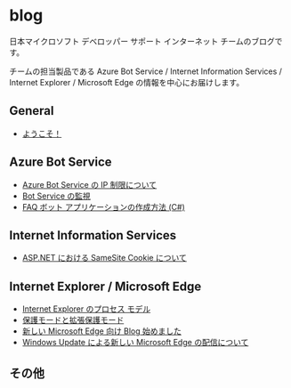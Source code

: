 # blog
日本マイクロソフト デベロッパー サポート インターネット チームのブログです。

チームの担当製品である Azure Bot Service / Internet Information Services / Internet Explorer / Microsoft Edge の情報を中心にお届けします。

## General
- [ようこそ！](./articles/general/welcome.md)

## Azure Bot Service
- [Azure Bot Service の IP 制限について](./articles/azure-bot-service/ip-limitation.md)
- [Bot Service の監視](./articles/azure-bot-service/bot-monitoring.md)
- [FAQ ボット アプリケーションの作成方法 (C#)](./articles/azure-bot-service/how-to-create-faq-bot.md)

## Internet Information Services
- [ASP.NET における SameSite Cookie について](./articles/web-apps/aspdotnet-samesitecookie.md)

## Internet Explorer / Microsoft Edge
- [Internet Explorer のプロセス モデル](./articles/internet-explorer-microsoft-edge/process-model.md)
- [保護モードと拡張保護モード](./articles/internet-explorer-microsoft-edge/protected-mode.md)
- [新しい Microsoft Edge 向け Blog 始めました](./articles/internet-explorer-microsoft-edge/new-microsoft-edge.md)
- [Windows Update による新しい Microsoft Edge の配信について](./articles/internet-explorer-microsoft-edge/New-Edge-via-WU.md)

## その他
<!--
- [その他]
-->
